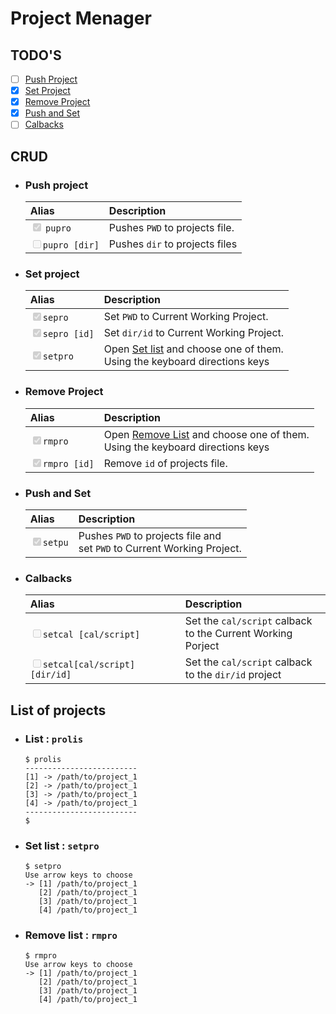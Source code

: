 # Project Menager

## TODO'S
- [ ] [Push Project](#push-project)
- [x] [Set Project](#set-project)
- [x] [Remove Project](#remove-project)
- [x] [Push and Set](#push-and-set)
- [ ] [Calbacks](#calbacks)

## CRUD
- ### Push project
  | Alias | Description|
  |:---   |    :---    |
  | <input type="checkbox" checked disabled> `pupro`|Pushes `PWD` to projects file.|
  |<input type="checkbox" disabled>`pupro [dir]`|Pushes `dir` to projects files|
- ### Set project
  | Alias | Description|
  |:---   |    :---    |
  |<input type="checkbox" checked disabled>`sepro`|Set `PWD` to Current Working Project.|
  |<input type="checkbox" checked disabled>`sepro [id]`|Set `dir/id` to Current Working Project.|
  |<input type="checkbox" checked disabled>`setpro`|Open [Set list](#set-list) and choose one of them.<br>Using the keyboard directions keys|
- ### Remove Project
  | Alias | Description|
  |:---   |    :---    |
  |<input type="checkbox" checked disabled>`rmpro`|Open [Remove List](#remove-list) and choose one of them.<br>Using the keyboard directions keys|
  |<input type="checkbox" checked disabled>`rmpro [id]`|Remove `id` of projects file.|
- ### Push and Set
  | Alias | Description|
  |:---   |    :---    |
  |<input type="checkbox" checked disabled>`setpu`|Pushes `PWD` to projects file and<br>set `PWD` to Current Working Project.|
- ### Calbacks
  | Alias | Description|
  |:---   |    :---    |
  |<input type="checkbox" disabled>`setcal [cal/script]`|Set the `cal/script` calback<br> to the Current  Working Porject|
  |<input type="checkbox" disabled>`setcal[cal/script] [dir/id]`|Set the `cal/script` calback<br> to the `dir/id` project|

## List of projects
- ### List : `prolis`
  ```shell
  $ prolis
  -------------------------
  [1] -> /path/to/project_1
  [2] -> /path/to/project_1
  [3] -> /path/to/project_1
  [4] -> /path/to/project_1
  -------------------------
  $ 
  ```
- ### Set list : `setpro`
  ```shell
  $ setpro
  Use arrow keys to choose
  -> [1] /path/to/project_1
     [2] /path/to/project_1
     [3] /path/to/project_1
     [4] /path/to/project_1
  ```
- ### Remove list : `rmpro`
  ```shell
  $ rmpro
  Use arrow keys to choose
  -> [1] /path/to/project_1
     [2] /path/to/project_1
     [3] /path/to/project_1
     [4] /path/to/project_1
  ```